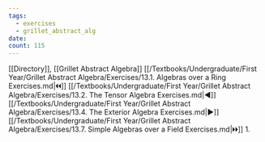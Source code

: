 ```yaml
---
tags:
  - exercises
  - grillet_abstract_alg
date:
count: 115
---
```

[[Directory]], [[Grillet Abstract Algebra]]
[[/Textbooks/Undergraduate/First Year/Grillet Abstract Algebra/Exercises/13.1. Algebras over a Ring Exercises.md|🞀🞀]] [[/Textbooks/Undergraduate/First Year/Grillet Abstract Algebra/Exercises/13.2. The Tensor Algebra Exercises.md|◀]] [[/Textbooks/Undergraduate/First Year/Grillet Abstract Algebra/Exercises/13.4. The Exterior Algebra Exercises.md|▶]] [[/Textbooks/Undergraduate/First Year/Grillet Abstract Algebra/Exercises/13.7. Simple Algebras over a Field Exercises.md|🞂🞂]]
1. 